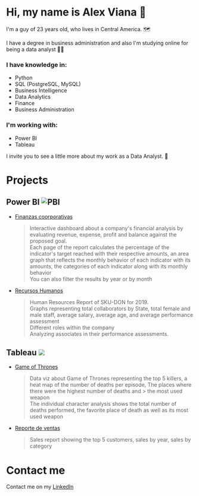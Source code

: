 # Hi, my name is Alex Viana 👋

I'm a guy of 23 years old, who lives in Central America. 🗺️

I have a degree in business administration and also I'm studying online for being a data analyst 👨‍💻

### I have knowledge in:
* Python
* SQL (PostgreSQL, MySQL)
* Business Intelligence
* Data Analytics
* Finance
* Business Administration

### I'm working with:
* Power BI
* Tableau



I invite you to see a little more about my work as a Data Analyst. 🚀



# Projects

## Power BI ![PBI](https://i0.wp.com/www.fourmoo.com/wp-content/uploads/2020/11/PowerBI.256x256.png?resize=60%2C60&ssl=1) 

* [Finanzas coorporativas](https://app.powerbi.com/view?r=eyJrIjoiMGY2ZTk2MGEtYzdiZi00MDYwLWFmNzktNzc5YWFlMTRlYzRmIiwidCI6ImY5YWZlMDIwLTE0ZTgtNDU1NS1iNjM4LWI5OGY4OTZhYTk0YiIsImMiOjR9&pageName=ReportSection147529ce0002a20e0d7c)
  >Interactive dashboard about a company's financial analysis by evaluating revenue, expense, profit and balance against the proposed goal. </br>
  >Each page of the report calculates the percentage of the indicator's target reached with their respective amounts, an area graph that reflects the monthly behavior of each     indicator with its amounts, the categories of each indicator along with its monthly behavior </br>
  >You can also filter the results by year or by month


* [Recursos Humanos](https://app.powerbi.com/view?r=eyJrIjoiZjNkYjk5ZmYtMWNlYi00ZWU0LTk1OWQtMWQ5Y2E5NGY4MmIyIiwidCI6ImY5YWZlMDIwLTE0ZTgtNDU1NS1iNjM4LWI5OGY4OTZhYTk0YiIsImMiOjR9&pageName=ReportSection)
  > Human Resources Report of SKU-DON for 2019. </br>
  > Graphs representing total collaborators by State, total female and male staff, average salary, average age, and average performance assessment </br>
  > Different roles within the company </br>
  > Analyzing associates in their performance assessments. </br>


## Tableau ![](https://venturebeat.com/wp-content/uploads/2018/01/tableau-logo-e1568409911668.png?fit=100%2C75&strip=all)

* [Game of Thrones](https://public.tableau.com/profile/alexgviana#!/vizhome/DataVizGameofThrones/Individual)
  > Data viz about Game of Thrones representing the top 5 killers, a heat map of the number of deaths per episode, The places where there were the highest number of deaths and     > the most used weapon </br>
  > The individual character analysis shows the total number of deaths performed, the favorite place of death as well as its most used weapon
  
* [Reporte de ventas](https://public.tableau.com/profile/alexgviana#!/vizhome/1stDashboard_16150681757780/Dashboard1)
  > Sales report showing the top 5 customers, sales by year, sales by category





# Contact me

Contact me on my [LinkedIn](https://www.linkedin.com/in/alexgviana/)


<!--
**alexgviana/alexgviana** is a ✨ _special_ ✨ repository because its `README.md` (this file) appears on your GitHub profile.

Here are some ideas to get you started:

- 🔭 I’m currently working on ...
- 🌱 I’m currently learning ...
- 👯 I’m looking to collaborate on ...
- 🤔 I’m looking for help with ...
- 💬 Ask me about ...
- 📫 How to reach me: ...
- 😄 Pronouns: ...
- ⚡ Fun fact: ...
-->
